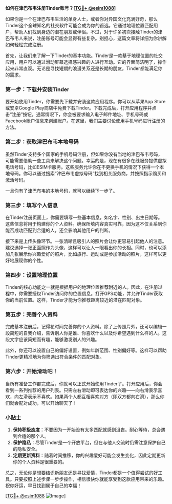 **如何在津巴布韦注册Tinder账号？[[TG💪+ @esim1088](https://t.me/s/esim1088)]**

如果你是一个在津巴布韦生活的单身人士，或者你对异国文化充满好奇，那么Tinder这个全球知名的社交软件可能会成为你的首选。它通过地理位置匹配用户，帮助人们找到身边的潜在朋友或伴侣。不过，对于许多初次接触Tinder的津巴布韦人来说，注册账号可能会显得有些复杂。别担心，这篇文章将详细为你讲解如何轻松完成注册。

首先，让我们来了解一下Tinder的基本功能。Tinder是一款基于地理位置的社交应用，用户可以通过滑动屏幕选择感兴趣的人进行互动。它的界面简洁明了，操作起来非常直观。无论是寻找短期的浪漫关系还是长期的朋友，Tinder都能满足你的需求。

### **第一步：下载并安装Tinder**

要开始使用Tinder，你需要先下载并安装这款应用程序。你可以从苹果App Store或安卓Google Play商店中免费下载Tinder。下载完成后，打开应用程序并点击“注册”按钮。通常情况下，你会被要求输入电子邮件地址、手机号码或Facebook账户信息来创建账户。在这里，我们主要讨论使用手机号码进行注册的方法。

### **第二步：获取津巴布韦本地号码**

虽然Tinder支持多个国家的手机号码注册，但如果你没有当地的津巴布韦号码，可能需要借助一些工具来解决这个问题。幸运的是，现在有很多在线服务提供虚拟电话号码，比如ESIM卡服务。这些服务允许你在不更换手机的情况下获得一个本地号码。你可以通过搜索“津巴布韦虚拟号码”找到相关服务商，并按照指示购买和激活号码。

一旦你有了津巴布韦的本地号码，就可以继续下一步了。

### **第三步：填写个人信息**

在Tinder注册页面上，你需要填写一些基本信息，如名字、性别、出生日期等。这些信息将用于构建你的个人资料。确保所填内容真实可靠，因为这不仅关系到你能否成功匹配到合适的人，还会影响其他用户的判断。

接下来是上传头像环节。一张清晰且吸引人的照片会让你更容易引起他人的注意。建议选择一张正面照作为头像，这样可以让人一眼看出你的长相。同时，也可以添加几张展示你兴趣爱好的照片，比如旅行、运动或是参加活动的照片，这样可以更好地展现你的个性。

### **第四步：设置地理位置**

Tinder的核心功能之一就是根据用户的地理位置推荐附近的人。因此，在注册过程中，你需要授权Tinder访问你的位置信息。打开GPS功能，并允许Tinder获取你的当前位置。这样，Tinder才能为你推荐距离较近的潜在匹配对象。

### **第五步：完善个人资料**

完成基本注册后，记得花时间完善你的个人资料。除了上传照片外，还可以编辑一段简短的自我介绍，告诉别人你是谁、你喜欢什么以及你希望遇到什么样的人。这段文字应该简短而有趣，能够激发别人的兴趣。

此外，你还可以设置自己的偏好设置，例如年龄范围、性别偏好等。这样可以帮助Tinder更精准地为你筛选出符合条件的匹配对象。

### **第六步：开始滑动吧！**

当所有准备工作都完成后，你就可以正式开始使用Tinder了。打开应用后，你会看到一系列推荐的用户列表。只需左右滑动即可表达你的兴趣——向右滑表示喜欢，向左滑表示不喜欢。如果两个人都互相喜欢对方（即双方都向右滑），那么你们就会配对成功，可以开始聊天了！

### **小贴士**

1. **保持积极态度**：不要因为一开始没有太多匹配就感到沮丧。耐心等待，总会遇到合适的那个人。
2. **保护隐私**：尽管Tinder是一个开放平台，但在与他人交流时仍需注意保护自己的隐私安全。
3. **定期更新资料**：随着时间推移，你的兴趣爱好可能会发生变化，因此定期更新你的个人资料是很重要的。

总之，无论你是想要结识新朋友还是寻找爱情，Tinder都是一个值得尝试的好工具。只要按照上述步骤一步步操作，相信很快你就能享受到这款应用带来的乐趣。祝你好运，早日找到属于自己的幸福！

[[TG💪+ @esim1088](https://t.me/s/esim1088) ![Image](https://i.postimg.cc/4NQfJmqS/Snipaste-2025-05-13-00-14-12.png)]